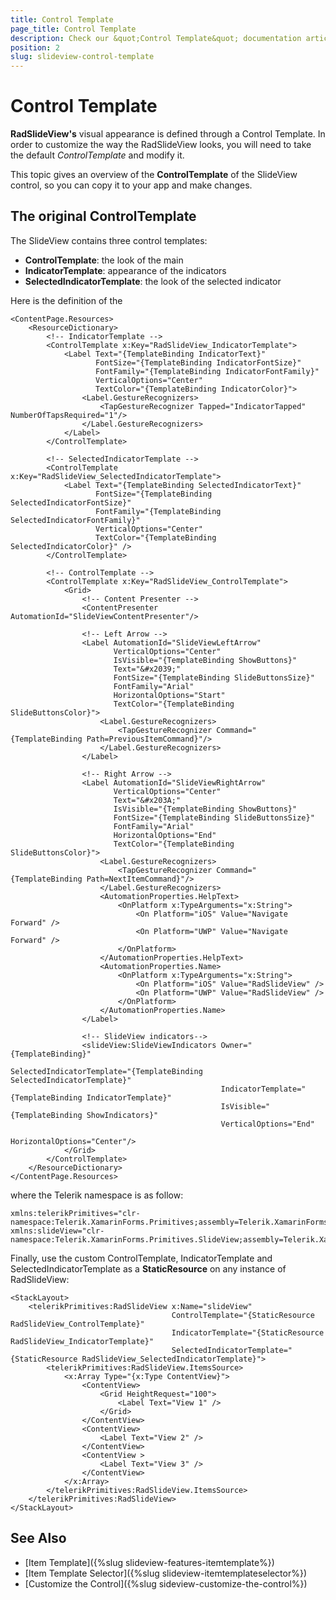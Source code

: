 ```yaml
---
title: Control Template
page_title: Control Template
description: Check our &quot;Control Template&quot; documentation article for Telerik SlideView for Xamarin control.
position: 2
slug: slideview-control-template
---
```


# Control Template

**RadSlideView's** visual appearance is defined through a Control Template. In order to customize the way the RadSlideView looks, you will need to take the default *ControlTemplate* and modify it.

This topic gives an overview of the **ControlTemplate** of the SlideView control, so you can copy it to your app and make changes.

## The original ControlTemplate

The SlideView contains three control templates:

* **ControlTemplate**: the look of the main
* **IndicatorTemplate**: appearance of the indicators
* **SelectedIndicatorTemplate**: the look of the selected indicator

Here is the definition of the 

```XAML
<ContentPage.Resources>
    <ResourceDictionary>
		<!-- IndicatorTemplate -->
        <ControlTemplate x:Key="RadSlideView_IndicatorTemplate">
            <Label Text="{TemplateBinding IndicatorText}"
	               FontSize="{TemplateBinding IndicatorFontSize}"
	               FontFamily="{TemplateBinding IndicatorFontFamily}"
	               VerticalOptions="Center"
	               TextColor="{TemplateBinding IndicatorColor}">
                <Label.GestureRecognizers>
                    <TapGestureRecognizer Tapped="IndicatorTapped" NumberOfTapsRequired="1"/>
                </Label.GestureRecognizers>
            </Label>
        </ControlTemplate>
		
		<!-- SelectedIndicatorTemplate -->
        <ControlTemplate x:Key="RadSlideView_SelectedIndicatorTemplate">
            <Label Text="{TemplateBinding SelectedIndicatorText}"
	               FontSize="{TemplateBinding SelectedIndicatorFontSize}"
	               FontFamily="{TemplateBinding SelectedIndicatorFontFamily}"
	               VerticalOptions="Center"
	               TextColor="{TemplateBinding SelectedIndicatorColor}" />
        </ControlTemplate>
		
		<!-- ControlTemplate -->
        <ControlTemplate x:Key="RadSlideView_ControlTemplate">
            <Grid>
				<!-- Content Presenter -->
                <ContentPresenter AutomationId="SlideViewContentPresenter"/>
				
				<!-- Left Arrow -->
                <Label AutomationId="SlideViewLeftArrow" 
					   VerticalOptions="Center"
	                   IsVisible="{TemplateBinding ShowButtons}"
	                   Text="&#x2039;"
	                   FontSize="{TemplateBinding SlideButtonsSize}"
	                   FontFamily="Arial"
	                   HorizontalOptions="Start"
	                   TextColor="{TemplateBinding SlideButtonsColor}">
                    <Label.GestureRecognizers>
                        <TapGestureRecognizer Command="{TemplateBinding Path=PreviousItemCommand}"/>
                    </Label.GestureRecognizers>
                </Label>

				<!-- Right Arrow -->
                <Label AutomationId="SlideViewRightArrow"    
	                   VerticalOptions="Center" 
	                   Text="&#x203A;" 
	                   IsVisible="{TemplateBinding ShowButtons}"
	                   FontSize="{TemplateBinding SlideButtonsSize}"
	                   FontFamily="Arial"
	                   HorizontalOptions="End"
	                   TextColor="{TemplateBinding SlideButtonsColor}">
                    <Label.GestureRecognizers>
                        <TapGestureRecognizer Command="{TemplateBinding Path=NextItemCommand}"/>
                    </Label.GestureRecognizers>
                    <AutomationProperties.HelpText>
                        <OnPlatform x:TypeArguments="x:String">
                            <On Platform="iOS" Value="Navigate Forward" />
                            <On Platform="UWP" Value="Navigate Forward" />
                        </OnPlatform>
                    </AutomationProperties.HelpText>
                    <AutomationProperties.Name>
                        <OnPlatform x:TypeArguments="x:String">
                            <On Platform="iOS" Value="RadSlideView" />
                            <On Platform="UWP" Value="RadSlideView" />
                        </OnPlatform>
                    </AutomationProperties.Name>
                </Label>

				<!-- SlideView indicators-->
                <slideView:SlideViewIndicators Owner="{TemplateBinding}"
	                                           SelectedIndicatorTemplate="{TemplateBinding SelectedIndicatorTemplate}"
	                                           IndicatorTemplate="{TemplateBinding IndicatorTemplate}"
	                                           IsVisible="{TemplateBinding ShowIndicators}"
	                                           VerticalOptions="End"
	                                           HorizontalOptions="Center"/>
            </Grid>
        </ControlTemplate>
    </ResourceDictionary>
</ContentPage.Resources>
```

where the Telerik namespace is as follow:

```XAML
xmlns:telerikPrimitives="clr-namespace:Telerik.XamarinForms.Primitives;assembly=Telerik.XamarinForms.Primitives"
xmlns:slideView="clr-namespace:Telerik.XamarinForms.Primitives.SlideView;assembly=Telerik.XamarinForms.Primitives"
```

Finally, use the custom ControlTemplate, IndicatorTemplate and SelectedIndicatorTemplate as a **StaticResource** on any instance of RadSlideView:

```XAML
<StackLayout>
    <telerikPrimitives:RadSlideView x:Name="slideView"
                                    ControlTemplate="{StaticResource RadSlideView_ControlTemplate}"
                                    IndicatorTemplate="{StaticResource RadSlideView_IndicatorTemplate}"
                                    SelectedIndicatorTemplate="{StaticResource RadSlideView_SelectedIndicatorTemplate}">
        <telerikPrimitives:RadSlideView.ItemsSource>
            <x:Array Type="{x:Type ContentView}">
                <ContentView>
                    <Grid HeightRequest="100">
                        <Label Text="View 1" />
                    </Grid>
                </ContentView>
                <ContentView>
                    <Label Text="View 2" />
                </ContentView>
                <ContentView >
                    <Label Text="View 3" />
                </ContentView>
            </x:Array>
        </telerikPrimitives:RadSlideView.ItemsSource>
    </telerikPrimitives:RadSlideView>
</StackLayout>
```

## See Also

- [Item Template]({%slug slideview-features-itemtemplate%})
- [Item Template Selector]({%slug slideview-itemtemplateselector%})
- [Customize the Control]({%slug sideview-customize-the-control%})
